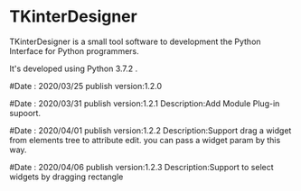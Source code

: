 # TKinterDesigner
TKinterDesigner is a small tool software to development the Python Interface for Python programmers.

It's developed using Python 3.7.2 .

#Date : 2020/03/25
publish version:1.2.0

#Date : 2020/03/31
publish version:1.2.1
Description:Add Module Plug-in supoort.

#Date : 2020/04/01
publish version:1.2.2
Description:Support drag a widget from elements tree to attribute edit. you can pass a widget param by this way.

#Date : 2020/04/06
publish version:1.2.3
Description:Support to select widgets by dragging rectangle 

